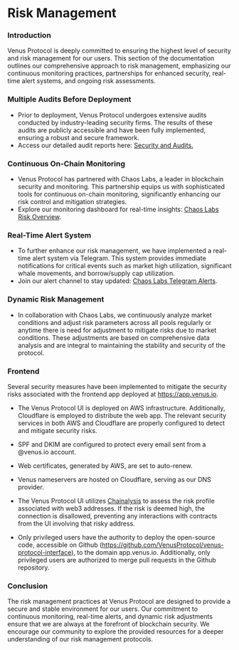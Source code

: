 # Risk Management

### Introduction

Venus Protocol is deeply committed to ensuring the highest level of security and risk management for our users. This section of the documentation outlines our comprehensive approach to risk management, emphasizing our continuous monitoring practices, partnerships for enhanced security, real-time alert systems, and ongoing risk assessments.

### Multiple Audits Before Deployment

* Prior to deployment, Venus Protocol undergoes extensive audits conducted by industry-leading security firms. The results of these audits are publicly accessible and have been fully implemented, ensuring a robust and secure framework.
* Access our detailed audit reports here: [Security and Audits.](https://docs-v4.venus.io/links/security-and-audits)

### Continuous On-Chain Monitoring

* Venus Protocol has partnered with Chaos Labs, a leader in blockchain security and monitoring. This partnership equips us with sophisticated tools for continuous on-chain monitoring, significantly enhancing our risk control and mitigation strategies.
* Explore our monitoring dashboard for real-time insights: [Chaos Labs Risk Overview](https://community.chaoslabs.xyz/venus/risk/overview).

### Real-Time Alert System

* To further enhance our risk management, we have implemented a real-time alert system via Telegram. This system provides immediate notifications for critical events such as market high utilization, significant whale movements, and borrow/supply cap utilization.
* Join our alert channel to stay updated: [Chaos Labs Telegram Alerts](https://community.chaoslabs.xyz/venus/risk/alerts).

### Dynamic Risk Management

* In collaboration with Chaos Labs, we continuously analyze market conditions and adjust risk parameters across all pools regularly or anytime there is need for adjustment to mitigate risks due to market conditions. These adjustments are based on comprehensive data analysis and are integral to maintaining the stability and security of the protocol.

### Frontend

Several security measures have been implemented to mitigate the security risks associated with the frontend app deployed at https://app.venus.io.

* The Venus Protocol UI is deployed on AWS infrastructure. Additionally, Cloudflare is employed to distribute the web app. The relevant security services in both AWS and Cloudflare are properly configured to detect and mitigate security risks.

* SPF and DKIM are configured to protect every email sent from a @venus.io account.

* Web certificates, generated by AWS, are set to auto-renew.

* Venus nameservers are hosted on Cloudflare, serving as our DNS provider.

* The Venus Protocol UI utilizes [Chainalysis](https://www.chainalysis.com) to assess the risk profile associated with web3 addresses. If the risk is deemed high, the connection is disallowed, preventing any interactions with contracts from the UI involving that risky address.

* Only privileged users have the authority to deploy the open-source code, accessible on Github (https://github.com/VenusProtocol/venus-protocol-interface), to the domain app.venus.io. Additionally, only privileged users are authorized to merge pull requests in the Github repository.

### Conclusion

The risk management practices at Venus Protocol are designed to provide a secure and stable environment for our users. Our commitment to continuous monitoring, real-time alerts, and dynamic risk adjustments ensure that we are always at the forefront of blockchain security. We encourage our community to explore the provided resources for a deeper understanding of our risk management protocols.
